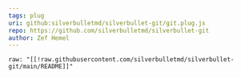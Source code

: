 ```yaml
---
tags: plug
uri: github:silverbulletmd/silverbullet-git/git.plug.js
repo: https://github.com/silverbulletmd/silverbullet-git
author: Zef Hemel
---
```


```template
raw: "[[!raw.githubusercontent.com/silverbulletmd/silverbullet-git/main/README]]"
```